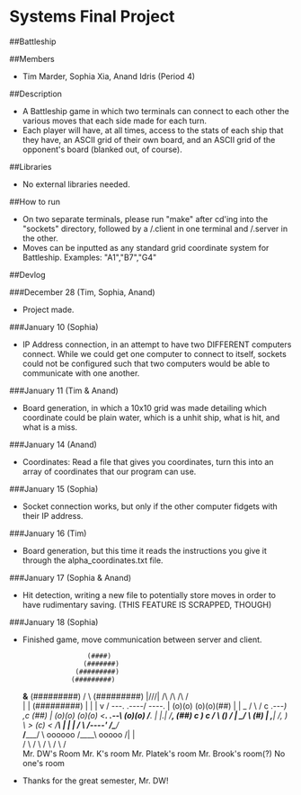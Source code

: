 # Systems Final Project
##Battleship

##Members
  * Tim Marder, Sophia Xia, Anand Idris (Period 4)

##Description
  * A Battleship game in which two terminals can connect to each other the various moves that each side made for each turn.
  * Each player will have, at all times, access to the stats of each ship that they have, an ASCII grid of their own board, and an ASCII grid of the opponent's board (blanked out, of course).

##Libraries
  * No external libraries needed.

##How to run
  * On two separate terminals, please run "make" after cd'ing into the "sockets" directory, followed by a /.client in one terminal and /.server in the other.
  * Moves can be inputted as any standard grid coordinate system for Battleship.  Examples: "A1","B7","G4"

##Devlog


###December 28 (Tim, Sophia, Anand)
  * Project made.

###January 10 (Sophia)
  * IP Address connection, in an attempt to have two DIFFERENT computers connect.  While we could get one computer to connect to itself, sockets could not be configured such that two computers would be able to communicate with one another.

###January 11 (Tim & Anand)
  * Board generation, in which a 10x10 grid was made detailing which coordinate could be plain water, which is a unhit ship, what is hit, and what is a miss.

###January 14 (Anand)
  * Coordinates: Read a file that gives you coordinates, turn this into an array of coordinates that our program can use.

###January 15 (Sophia)
  * Socket connection works, but only if the other computer fidgets with their IP address.

###January 16 (Tim)
  * Board generation, but this time it reads the instructions you give it through the alpha_coordinates.txt file.

###January 17 (Sophia & Anand)
  * Hit detection, writing a new file to potentially store moves in order to have rudimentary saving.  (THIS FEATURE IS SCRAPPED, THOUGH)

###January 18 (Sophia)
  * Finished game, move communication between server and client.


                        (####)
                       (#######)
                     (#########)
                    (#########)
    __&__          (#########)
   /     \        (#########)   |\/\/\/|     /\ /\  /\               /\
  |       |      (#########)    |      |     | v  \/  \---.    .----/  \----.
  |  (o)(o)       (o)(o)(##)    |      |      \_        /       \          /
  c   .---_)    ,_c     (##)    | (o)(o)       (o)(o)  <__.   .--\ (o)(o) /__.
   | |.___|    /____,   (##)    c      _)     _c         /     \     ()     /
   |  \__/       \     (#)       | ,___|     /____,   )  \      >   (c_)   <
   /_____\        |    |         |   /         \     /----'    /___\____/___\
  /_____/ \       oooooo        /____\          ooooo             /|    |\
 /         \     /      \      /      \        /     \           /        \
 Mr. DW's Room  Mr. K's room  Mr. Platek's room Mr. Brook's room(?) No one's room
 
   
 * Thanks for the great semester, Mr. DW!

